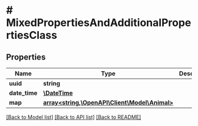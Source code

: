 # # MixedPropertiesAndAdditionalPropertiesClass

## Properties

Name | Type | Description | Notes
------------ | ------------- | ------------- | -------------
**uuid** | **string** |  | [optional]
**date_time** | [**\DateTime**](\DateTime.md) |  | [optional]
**map** | [**array<string,\OpenAPI\Client\Model\Animal>**](Animal.md) |  | [optional]

[[Back to Model list]](../../README.md#models) [[Back to API list]](../../README.md#endpoints) [[Back to README]](../../README.md)
